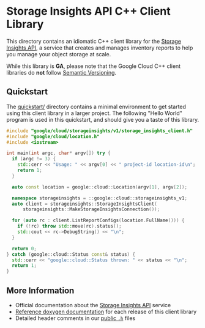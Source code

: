 # Storage Insights API C++ Client Library

This directory contains an idiomatic C++ client library for the
[Storage Insights API][cloud-service-docs], a service that creates and manages
inventory reports to help you manage your object storage at scale.

While this library is **GA**, please note that the Google Cloud C++ client
libraries do **not** follow [Semantic Versioning](https://semver.org/).

## Quickstart

The [quickstart/](quickstart/README.md) directory contains a minimal environment
to get started using this client library in a larger project. The following
"Hello World" program is used in this quickstart, and should give you a taste of
this library.

<!-- inject-quickstart-start -->

```cc
#include "google/cloud/storageinsights/v1/storage_insights_client.h"
#include "google/cloud/location.h"
#include <iostream>

int main(int argc, char* argv[]) try {
  if (argc != 3) {
    std::cerr << "Usage: " << argv[0] << " project-id location-id\n";
    return 1;
  }

  auto const location = google::cloud::Location(argv[1], argv[2]);

  namespace storageinsights = ::google::cloud::storageinsights_v1;
  auto client = storageinsights::StorageInsightsClient(
      storageinsights::MakeStorageInsightsConnection());

  for (auto rc : client.ListReportConfigs(location.FullName())) {
    if (!rc) throw std::move(rc).status();
    std::cout << rc->DebugString() << "\n";
  }

  return 0;
} catch (google::cloud::Status const& status) {
  std::cerr << "google::cloud::Status thrown: " << status << "\n";
  return 1;
}
```

<!-- inject-quickstart-end -->

## More Information

- Official documentation about the [Storage Insights API][cloud-service-docs]
  service
- [Reference doxygen documentation][doxygen-link] for each release of this
  client library
- Detailed header comments in our [public `.h`][source-link] files

[cloud-service-docs]: https://cloud.google.com/storage/docs/insights/inventory-reports
[doxygen-link]: https://cloud.google.com/cpp/docs/reference/storageinsights/latest/
[source-link]: https://github.com/googleapis/google-cloud-cpp/tree/main/google/cloud/storageinsights
